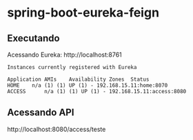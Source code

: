 # spring-boot-eureka-feign

## Executando 

Acessando Eureka: http://localhost:8761
````
Instances currently registered with Eureka

Application	AMIs	Availability Zones	Status
HOME	n/a (1)	(1)	UP (1) - 192.168.15.11:home:8070
ACCESS	    n/a (1)	(1)	UP (1) - 192.168.15.11:access:8080
````
## Acessando API

http://localhost:8080/access/teste

